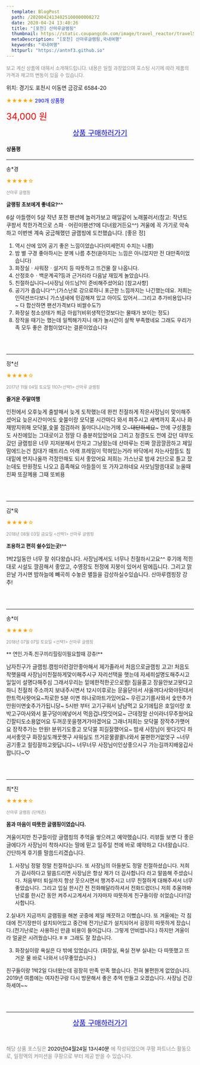 ```yaml
---
  template: BlogPost
  path: /20200424134025100000008272
  date: 2020-04-24 13:40:26
  title: "[포천] 산마루글램핑"
  thumbnail: https://static.coupangcdn.com/image/travel_reactor/travelSeller/hotel/A00064046/6e671fcc-06f4-4e1f-a7c0-756144d63de8.jpg
  metaDescription: "[포천] 산마루글램핑,국내여행"
  keywords: "국내여행"
  httpurl: "https://antnf3.github.io"
---
```

  
<span style="color: #888;font-size:0.8rem">보고 계신 상품에 대해서 소개해드립니다.
내용은 일절 과장없으며 포스팅 시기에 따라 제품의 가격과 재고의 변동이 있을 수 있습니다.</span>
  
<span style="font-size: 0.9rem;">위치: 경기도 포천시 이동면 금강로 6584-20</span>
  
<span style="color: orange;">★★★★★</span> <span style="color: blue;font-size: 0.85rem;">290개 상품평</span>
  
<span style="color: red;font-size: 1.5rem;">34,000 원</span>
  






<p align="center"><a href="http://me2.do/Fz92bzT8" style="font-size: 1.2rem; color: blue;">상품 구매하러가기</a></p>

#### 상품평
  
---
  
송*경
    
<span style="color: orange;">★★★★☆</span>
    
<span style="color: #888;font-size:0.7rem">산마루 글램핑</span>
    
<span style="font-size:0.85rem">**글랭핑 초보에게 좋네요?^^**</span>
    
<span style="font-size: 0.9rem;">6살 아들랭이 5살 작년 포천 팬션에 놀러가보고 매일같이 노래불러서(참고: 작년도 쿠팡서 착한가격으로 스파ㆍ어린이팬션?에 다녀왔거든요^^) 겨울에 꼭 가기로 약속하고 이번엔 계속 궁금해했던 글램핑에 도전했습니다.
[좋은 정]
1. 역시 산에 있어 공기 좋은 느낌이었습니다(미세먼지 수치는 나쁨)
2. 밤 별 구경 좋아하시는 분께 나름 추천(쏟아지는 느낌은 아니었지만 전 대만족이었습니다)
3. 화장실ㆍ샤워장ㆍ설거지 등 따뜻하고 뜨건물 잘 나옵니다.
4. 산정호수ㆍ백운계곡?등과 근거리라 다음날 재밌게 놀았습니다.
5. 친절하십니다~(사장님 아드님?이 준비해주셨어요)
[참고사항]
1. 공기가 춥습니다^^;(가스난로 강으로하니 포근한 느낌까지는 나긴했는데요. 저희는 인덕션쓰다보니 가스냄새에 민감해져 있고 아이도 있어서...그리고 추가비용입니다~ 다 합산하면 팬션가격보다 비쌀수도?)
2. 화장실 청소상태가 쬐금 아쉽?(비위생적인것보다는 물때가 보이는 정도)
3. 장작을 때기는 했는데 일찍해가지니 애가 놀시간이 살짝 부족했네요
그래도 우리가족 모두 좋은 경험이었다는 결론이었습니다</span>
    
<br>
<br>

---
  
정*선
    
<span style="color: orange;">★★★★☆</span>
    
<span style="color: #888;font-size:0.7rem">2017년 11월 04일 토요일 1107<선택1> 산마루 글램핑</span>
    
<span style="font-size:0.85rem">**즐거운 주말여행**</span>
    
<span style="font-size: 0.9rem;">인천에서 오후늦게 출발해서 늦게 도착했는데 완전 친절하게 작은사장님이 맞이해주셨어요
늦은시간이어도 숯불이랑 모닥불 시간마다 와서 펴주시고 새벽까지 혹시나 화재방지위해 모닥불,숯불 점검하러 돌아다니시는거에 오~~~대단하세요~~~
안에 구성품들도 사진에있는 그대로이고 정말 다 충분히있었어요
그리고 청결도도 전에 갔던 대부도갔던 글램핑은 너무 지저분해서 안자고 그냥왔는데 산마루는 진짜 깔끔깔끔하고 제일맘에드는건 침대가 매트리스 아래  프레임이 막혀있는거라 바닥에서 자는사람들도 침대밑에 먼지나올까 걱정안해도 되서 좋았어요
저희는 가스난로 밤새 2단으로 틀고 잤는데도 만원정도 나오고 흡족해요
아들들이 또 가자고하네요
사모님말씀대로 눈올때 진짜 또갈께용 
그때 또뵈용</span>
    
<br>
<br>

---
  
김*욱
    
<span style="color: orange;">★★★★☆</span>
    
<span style="color: #888;font-size:0.7rem">2018년 08월 03일 금요일 <선택1> 산마루 글램핑</span>
    
<span style="font-size:0.85rem">**조용하고 편히 쉴수있는곳!^^**</span>
    
<span style="font-size: 0.9rem;">1박2일동안 너무 잘 쉬다왔습니다.
사장님께서도 너무나 친절하시고요^^
후기에 적힌대로 시설도 깔끔해서 좋았고, 수영장도 천정에 지붕이 있어서  맘에듭니다.
그리고 맑은날 가시면 밤하늘에 빼곡히 수놓은 별들을 감상하실수있습니다.
산마루캠핑장 강추!</span>
    
<br>
<br>

---
  
송*미
    
<span style="color: orange;">★★★★☆</span>
    
<span style="color: #888;font-size:0.7rem">2018년 07월 07일 토요일 <선택1> 산마루 글램핑</span>
    
<span style="font-size:0.85rem">** 연인.가족.친구끼리힐링이필요할때 강츄!**</span>
    
<span style="font-size: 0.9rem;">남자친구가 글램핑.캠핑이런걸안좋아해서
제가졸라서 처음으로글램핑 고고!
처음도착햇을때 사장님이친절하게맞이해주시구
자리선택을 햇는데 자세히설명도해주시고
일일이 설명다해주심 그래서우리는 밑에한적한곳으로찜!
짐을풀고 장을안보고왓다고하니 친절히
주소까지 보내주시면서 12시이후로는 문을닫아서
사올꺼다사와야된대서 한트럭사왓어요~차로한 5분 이면
하나로마트가있어요~
우린고기를사와서 숯만추가 만원이면숯추가가됩니당~
 5시반 부터 고기구워서 냠냠먹고 
요기에팁은 호일이랑 호박고구마사와서 불구덩이에넣어서
먹음겁나맛잇어요~
근데정말 산이라너무추웠어요 긴팔티도소용없어요
두꺼운옷을챙겨가야겠어요 
그래너저희는 모닥불 장작추가햇어요 장작추가는 만원!
 분위기도좋고 모닥불 피길잘했어요~ 밤새 사장님이 왓다갓다
하셔서좋앗구 화장실도깨꿋햇구 샤워실도 뜨거운물콸콸나와서
불편한거없엇구  ~너무 공기좋고 힐링잘하고왓답니다~
너무너무 사장님이인상좋으시구  가는길까지배웅갑사합니다~♡</span>
    
<br>
<br>

---
  
최*진
    
<span style="color: orange;">★★★★☆</span>
    
<span style="color: #888;font-size:0.7rem">산마루 글램핑 (단체존)</span>
    
<span style="font-size:0.85rem">**몸과 마음이 따뜻한 글램핑이였습니다.**</span>
    
<span style="font-size: 0.9rem;">겨울이지만  친구들이랑 글램핑의 추억을 쌓으려고 예약했습니다.
리뷰들 보면 다 좋은 글에다가 사장님이 착하시다는 말에 믿고 일주일 전에 바로 예약하고 다녀왔습니다.
간단하게 후기를 말씀드리겠습니다.
1. 사장님 정말 정말 친절하십니다. 또 사장님의 아들분도 정말 친절하셨습니다. 저희가 감사하다고 말씀드리면 사장님은 항상 제가 더 감사합니다 라고 말씀해 주셨습니다. 처음부터 퇴실까지 항상 웃으시면서 챙겨주시고 너무 친절하게 대해주셔서 너무 좋았습니다. 그리고 입실 한시간 전 전화해달라하셔서 전화드렸더니 저희 추울까봐 난로를 한시간 동안 켜주시고계셔서 가자마자 따뜻하게 친구들이랑 쉬었습니다!!감사합니다.

2.실내가 지금까지 글램핑을 해본 곳중에 제일 깨끗하고 이뻤습니다. 또 겨울에는 각 침대에 전기장판이 설치되어있고 중간에 전기난로가 설치되어서 굉장히 따뜻하게 잤습니다.(전기난로는 사용하신 만큼 비용이 들어갑니다. 그렇게 안비쌉니다.)
하지만 겨울이라 얼굴은 시려웠습니다.ㅎㅎ 그래도 잘 잤습니다.

3. 화장실이랑 욕실은 다 밖에 있었습니다.
(화장실, 욕실 전부 실내는 다 따뜻했고 뜨거운 물 바로 나와서 너무좋았습니다.)

친구들이랑 1박2일 다녀왔는데 굉장히 만족 만족 했습니다.
전혀 불편한게 없었습니다.
2019년 여름에는 여자친구랑 다시 방문해서 좋은 추억 만들고 오겠습니다.
사장님 건강하세여~~</span>
    
<br>
<br>


  
---
  
<p align="center"><a href="http://me2.do/Fz92bzT8" style="font-size: 1.2rem; color: blue;">상품 구매하러가기</a></p>
  
<br>
  
<span style="font-size: 0.85rem; color: #888;">해당 상품 포스팅은 <span style="color: #000;"> 2020년04월24일 13시40분 </span> 에 작성되었으며 쿠팡 파트너스 활동으로, 일정액의 커미션을 쿠팡으로 부터 제공 받을 수 있습니다.</span>